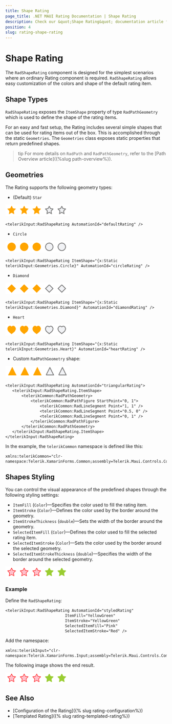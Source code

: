 ```yaml
---
title: Shape Rating
page_title: .NET MAUI Rating Documentation | Shape Rating
description: Check our &quot;Shape Rating&quot; documentation article for Telerik Rating for .NET MAUI.
position: 4
slug: rating-shape-rating
---
```


# Shape Rating

The `RadShapeRating` component is designed for the simplest scenarios where an ordinary Rating component is required. `RadShapeRating` allows easy customization of the colors and shape of the default rating item.

## Shape Types

`RadShapeRating` exposes the `ItemShape` property of type `RadPathGeometry` which is used to define the shape of the rating items.

For an easy and fast setup, the Rating includes several simple shapes that can be used for rating items out of the box. This is accomplished through the static `Geometries`. The `Geometries` class exposes static properties that return predefined shapes.

>tip For more details on `RadPath` and `RadPathGeometry`, refer to the [Path Overview article]({%slug path-overview%}).

## Geometries

The Rating supports the following geometry types:

- (Default) `Star`

 ![Star Shape Rating](images/rating-star.png)

 ```XAML
<telerikInput:RadShapeRating AutomationId="defaultRating" />
 ```

- `Circle`

 ![Circle Shape Rating](images/rating-circle.png)

 ```XAML
<telerikInput:RadShapeRating ItemShape="{x:Static telerikInput:Geometries.Circle}" AutomationId="circleRating" />
 ```

- `Diamond`

 ![Diamond Shape Rating](images/rating-diamond.png)

 ```XAML
<telerikInput:RadShapeRating ItemShape="{x:Static telerikInput:Geometries.Diamond}" AutomationId="diamondRating" />
 ```

- `Heart`

 ![](images/rating-heart.png)

 ```XAML
<telerikInput:RadShapeRating ItemShape="{x:Static telerikInput:Geometries.Heart}" AutomationId="heartRating" />
 ```

- Custom `RadPathGeometry` shape:

 ![](images/rating-triangle.png)

 ```XAML
 <telerikInput:RadShapeRating AutomationId="triangularRating">
    <telerikInput:RadShapeRating.ItemShape>
        <telerikCommon:RadPathGeometry>
            <telerikCommon:RadPathFigure StartPoint="0, 1">
                <telerikCommon:RadLineSegment Point="1, 1" />
                <telerikCommon:RadLineSegment Point="0.5, 0" />
                <telerikCommon:RadLineSegment Point="0, 1" />
            </telerikCommon:RadPathFigure>
        </telerikCommon:RadPathGeometry>
    </telerikInput:RadShapeRating.ItemShape>
</telerikInput:RadShapeRating>
 ```

 In the example, the `telerikCommon` namespace is defined like this:

 ```XAML
xmlns:telerikCommon="clr-namespace:Telerik.XamarinForms.Common;assembly=Telerik.Maui.Controls.Compatibility"
 ```

## Shapes Styling

You can control the visual appearance of the predefined shapes through the following styling settings:

* `ItemFill` (`Color`)&mdash;Specifies the color used to fill the rating item.
* `ItemStroke` (`Color`)&mdash;Defines the color used by the border around the geometry.
* `ItemStrokeThickness` (`double`)&mdash;Sets the width of the border around the geometry.
* `SelectedItemFill` (`Color`)&mdash;Defines the color used to fill the selected rating item.
* `SelectedItemStroke` (`Color`)&mdash;Sets the color used by the border around the selected geometry.
* `SelectedItemStrokeThickness` (`double`)&mdash;Specifies the width of the border around the selected geometry.

![Rating Styling](images/rating-styles.png)

### Example

Define the `RadShapeRating`:

```XAML
<telerikInput:RadShapeRating AutomationId="styledRating"
                          ItemFill="YellowGreen"
                          ItemStroke="YellowGreen"
                          SelectedItemFill="Pink"
                          SelectedItemStroke="Red" />
```

Add the namespace:

```XAML
xmlns:telerikInput="clr-namespace:Telerik.XamarinForms.Input;assembly=Telerik.Maui.Controls.Compatibility"  
```

The following image shows the end result.

 ![Rating Styling](images/rating-styles.png)

## See Also

- [Configuration of the Rating]({% slug rating-configuration%})
- [Templated Rating]({% slug rating-templated-rating%})
